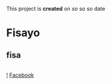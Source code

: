 This project is **created** on *so* so so date

# Fisayo
## fisa
###
####
#####
######

[!]()
[Facebook](https://wwww.facebook.com)

